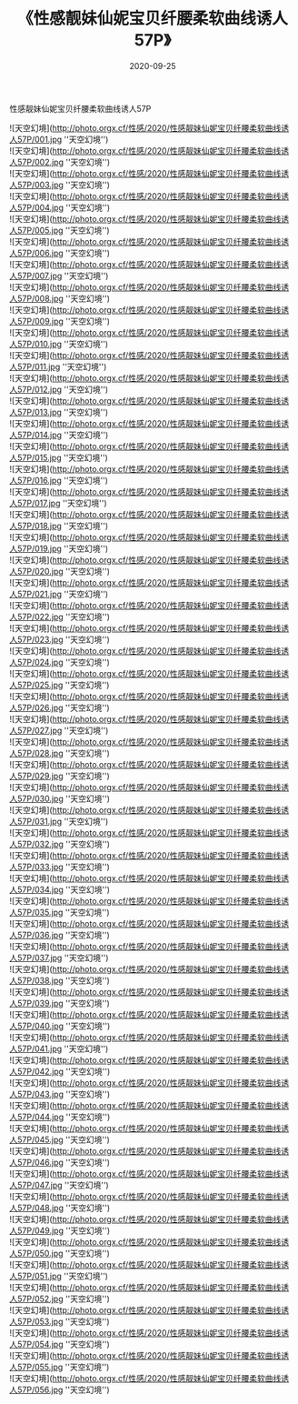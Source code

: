 ﻿---
layout: post
title: 《性感靓妹仙妮宝贝纤腰柔软曲线诱人57P》
date: 2020-09-25
img: http://photo.orgx.cf/性感/2020/性感靓妹仙妮宝贝纤腰柔软曲线诱人57P/000.jpg
tags: [美女,性感,泳衣]
---

性感靓妹仙妮宝贝纤腰柔软曲线诱人57P



![天空幻境](http://photo.orgx.cf/性感/2020/性感靓妹仙妮宝贝纤腰柔软曲线诱人57P/001.jpg ''天空幻境'')<br>
![天空幻境](http://photo.orgx.cf/性感/2020/性感靓妹仙妮宝贝纤腰柔软曲线诱人57P/002.jpg ''天空幻境'')<br>
![天空幻境](http://photo.orgx.cf/性感/2020/性感靓妹仙妮宝贝纤腰柔软曲线诱人57P/003.jpg ''天空幻境'')<br>
![天空幻境](http://photo.orgx.cf/性感/2020/性感靓妹仙妮宝贝纤腰柔软曲线诱人57P/004.jpg ''天空幻境'')<br>
![天空幻境](http://photo.orgx.cf/性感/2020/性感靓妹仙妮宝贝纤腰柔软曲线诱人57P/005.jpg ''天空幻境'')<br>
![天空幻境](http://photo.orgx.cf/性感/2020/性感靓妹仙妮宝贝纤腰柔软曲线诱人57P/006.jpg ''天空幻境'')<br>
![天空幻境](http://photo.orgx.cf/性感/2020/性感靓妹仙妮宝贝纤腰柔软曲线诱人57P/007.jpg ''天空幻境'')<br>
![天空幻境](http://photo.orgx.cf/性感/2020/性感靓妹仙妮宝贝纤腰柔软曲线诱人57P/008.jpg ''天空幻境'')<br>
![天空幻境](http://photo.orgx.cf/性感/2020/性感靓妹仙妮宝贝纤腰柔软曲线诱人57P/009.jpg ''天空幻境'')<br>
![天空幻境](http://photo.orgx.cf/性感/2020/性感靓妹仙妮宝贝纤腰柔软曲线诱人57P/010.jpg ''天空幻境'')<br>
![天空幻境](http://photo.orgx.cf/性感/2020/性感靓妹仙妮宝贝纤腰柔软曲线诱人57P/011.jpg ''天空幻境'')<br>
![天空幻境](http://photo.orgx.cf/性感/2020/性感靓妹仙妮宝贝纤腰柔软曲线诱人57P/012.jpg ''天空幻境'')<br>
![天空幻境](http://photo.orgx.cf/性感/2020/性感靓妹仙妮宝贝纤腰柔软曲线诱人57P/013.jpg ''天空幻境'')<br>
![天空幻境](http://photo.orgx.cf/性感/2020/性感靓妹仙妮宝贝纤腰柔软曲线诱人57P/014.jpg ''天空幻境'')<br>
![天空幻境](http://photo.orgx.cf/性感/2020/性感靓妹仙妮宝贝纤腰柔软曲线诱人57P/015.jpg ''天空幻境'')<br>
![天空幻境](http://photo.orgx.cf/性感/2020/性感靓妹仙妮宝贝纤腰柔软曲线诱人57P/016.jpg ''天空幻境'')<br>
![天空幻境](http://photo.orgx.cf/性感/2020/性感靓妹仙妮宝贝纤腰柔软曲线诱人57P/017.jpg ''天空幻境'')<br>
![天空幻境](http://photo.orgx.cf/性感/2020/性感靓妹仙妮宝贝纤腰柔软曲线诱人57P/018.jpg ''天空幻境'')<br>
![天空幻境](http://photo.orgx.cf/性感/2020/性感靓妹仙妮宝贝纤腰柔软曲线诱人57P/019.jpg ''天空幻境'')<br>
![天空幻境](http://photo.orgx.cf/性感/2020/性感靓妹仙妮宝贝纤腰柔软曲线诱人57P/020.jpg ''天空幻境'')<br>
![天空幻境](http://photo.orgx.cf/性感/2020/性感靓妹仙妮宝贝纤腰柔软曲线诱人57P/021.jpg ''天空幻境'')<br>
![天空幻境](http://photo.orgx.cf/性感/2020/性感靓妹仙妮宝贝纤腰柔软曲线诱人57P/022.jpg ''天空幻境'')<br>
![天空幻境](http://photo.orgx.cf/性感/2020/性感靓妹仙妮宝贝纤腰柔软曲线诱人57P/023.jpg ''天空幻境'')<br>
![天空幻境](http://photo.orgx.cf/性感/2020/性感靓妹仙妮宝贝纤腰柔软曲线诱人57P/024.jpg ''天空幻境'')<br>
![天空幻境](http://photo.orgx.cf/性感/2020/性感靓妹仙妮宝贝纤腰柔软曲线诱人57P/025.jpg ''天空幻境'')<br>
![天空幻境](http://photo.orgx.cf/性感/2020/性感靓妹仙妮宝贝纤腰柔软曲线诱人57P/026.jpg ''天空幻境'')<br>
![天空幻境](http://photo.orgx.cf/性感/2020/性感靓妹仙妮宝贝纤腰柔软曲线诱人57P/027.jpg ''天空幻境'')<br>
![天空幻境](http://photo.orgx.cf/性感/2020/性感靓妹仙妮宝贝纤腰柔软曲线诱人57P/028.jpg ''天空幻境'')<br>
![天空幻境](http://photo.orgx.cf/性感/2020/性感靓妹仙妮宝贝纤腰柔软曲线诱人57P/029.jpg ''天空幻境'')<br>
![天空幻境](http://photo.orgx.cf/性感/2020/性感靓妹仙妮宝贝纤腰柔软曲线诱人57P/030.jpg ''天空幻境'')<br>
![天空幻境](http://photo.orgx.cf/性感/2020/性感靓妹仙妮宝贝纤腰柔软曲线诱人57P/031.jpg ''天空幻境'')<br>
![天空幻境](http://photo.orgx.cf/性感/2020/性感靓妹仙妮宝贝纤腰柔软曲线诱人57P/032.jpg ''天空幻境'')<br>
![天空幻境](http://photo.orgx.cf/性感/2020/性感靓妹仙妮宝贝纤腰柔软曲线诱人57P/033.jpg ''天空幻境'')<br>
![天空幻境](http://photo.orgx.cf/性感/2020/性感靓妹仙妮宝贝纤腰柔软曲线诱人57P/034.jpg ''天空幻境'')<br>
![天空幻境](http://photo.orgx.cf/性感/2020/性感靓妹仙妮宝贝纤腰柔软曲线诱人57P/035.jpg ''天空幻境'')<br>
![天空幻境](http://photo.orgx.cf/性感/2020/性感靓妹仙妮宝贝纤腰柔软曲线诱人57P/036.jpg ''天空幻境'')<br>
![天空幻境](http://photo.orgx.cf/性感/2020/性感靓妹仙妮宝贝纤腰柔软曲线诱人57P/037.jpg ''天空幻境'')<br>
![天空幻境](http://photo.orgx.cf/性感/2020/性感靓妹仙妮宝贝纤腰柔软曲线诱人57P/038.jpg ''天空幻境'')<br>
![天空幻境](http://photo.orgx.cf/性感/2020/性感靓妹仙妮宝贝纤腰柔软曲线诱人57P/039.jpg ''天空幻境'')<br>
![天空幻境](http://photo.orgx.cf/性感/2020/性感靓妹仙妮宝贝纤腰柔软曲线诱人57P/040.jpg ''天空幻境'')<br>
![天空幻境](http://photo.orgx.cf/性感/2020/性感靓妹仙妮宝贝纤腰柔软曲线诱人57P/041.jpg ''天空幻境'')<br>
![天空幻境](http://photo.orgx.cf/性感/2020/性感靓妹仙妮宝贝纤腰柔软曲线诱人57P/042.jpg ''天空幻境'')<br>
![天空幻境](http://photo.orgx.cf/性感/2020/性感靓妹仙妮宝贝纤腰柔软曲线诱人57P/043.jpg ''天空幻境'')<br>
![天空幻境](http://photo.orgx.cf/性感/2020/性感靓妹仙妮宝贝纤腰柔软曲线诱人57P/044.jpg ''天空幻境'')<br>
![天空幻境](http://photo.orgx.cf/性感/2020/性感靓妹仙妮宝贝纤腰柔软曲线诱人57P/045.jpg ''天空幻境'')<br>
![天空幻境](http://photo.orgx.cf/性感/2020/性感靓妹仙妮宝贝纤腰柔软曲线诱人57P/046.jpg ''天空幻境'')<br>
![天空幻境](http://photo.orgx.cf/性感/2020/性感靓妹仙妮宝贝纤腰柔软曲线诱人57P/047.jpg ''天空幻境'')<br>
![天空幻境](http://photo.orgx.cf/性感/2020/性感靓妹仙妮宝贝纤腰柔软曲线诱人57P/048.jpg ''天空幻境'')<br>
![天空幻境](http://photo.orgx.cf/性感/2020/性感靓妹仙妮宝贝纤腰柔软曲线诱人57P/049.jpg ''天空幻境'')<br>
![天空幻境](http://photo.orgx.cf/性感/2020/性感靓妹仙妮宝贝纤腰柔软曲线诱人57P/050.jpg ''天空幻境'')<br>
![天空幻境](http://photo.orgx.cf/性感/2020/性感靓妹仙妮宝贝纤腰柔软曲线诱人57P/051.jpg ''天空幻境'')<br>
![天空幻境](http://photo.orgx.cf/性感/2020/性感靓妹仙妮宝贝纤腰柔软曲线诱人57P/052.jpg ''天空幻境'')<br>
![天空幻境](http://photo.orgx.cf/性感/2020/性感靓妹仙妮宝贝纤腰柔软曲线诱人57P/053.jpg ''天空幻境'')<br>
![天空幻境](http://photo.orgx.cf/性感/2020/性感靓妹仙妮宝贝纤腰柔软曲线诱人57P/054.jpg ''天空幻境'')<br>
![天空幻境](http://photo.orgx.cf/性感/2020/性感靓妹仙妮宝贝纤腰柔软曲线诱人57P/055.jpg ''天空幻境'')<br>
![天空幻境](http://photo.orgx.cf/性感/2020/性感靓妹仙妮宝贝纤腰柔软曲线诱人57P/056.jpg ''天空幻境'')<br>